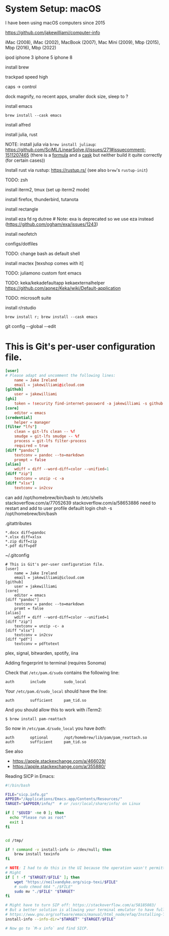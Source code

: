 # System Setup: macOS

I have been using macOS computers since 2015

https://github.com/jakewilliami/computer-info

iMac (2008), iMac (2002), MacBook (2007), Mac Mini (2009), Mbp (2015), Mbp (2016), Mbp (2022)

ipod
iphone 3
iphone 5
iphone 8


install brew

trackpad speed high

caps -> control

dock magnify, no recent apps, smaller dock size, sleep to ?

install emacs
```
brew install --cask emacs
```

install alfred

install julia, rust

NOTE: install julia via `brew install juliaup`: https://github.com/SciML/LinearSolve.jl/issues/271#issuecomment-1511207465 (there is a [formula](https://formulae.brew.sh/formula/julia) and a [cask](https://formulae.brew.sh/cask/julia) but neither build it quite correctly (for certain cases))

Install rust via rustup: https://rustup.rs/ (see also `brew`'s `rustup-init`)

TODO: zsh

install iterm2, tmux (set up iterm2 mode)

install firefox, thunderbird, tutanota

install rectangle

install eza fd rg dutree  # Note: exa is deprecated so we use eza instead (https://github.com/ogham/exa/issues/1243)

install neofetch

configs/dotfiles

TODO: change bash as default shell

install mactex [texshop comes with it]

TODO: juliamono custom font emacs

TODO: keka/kekadefaultapp kekaexternalhelper
https://github.com/aonez/Keka/wiki/Default-application

TODO: microsoft suite

install r/rstudio
```
brew install r; brew install --cask emacs
```


git config --global --edit

# This is Git's per-user configuration file.
```conf
[user]
# Please adapt and uncomment the following lines:
	name = Jake Ireland
	email = jakewilliami@icloud.com
[github]
	user = jakewilliami
[ghi]
	token = !security find-internet-password -a jakewilliami -s github.com -l 'ghi token' -w
[core]
	editor = emacs
[credential]
	helper = manager
[filter "lfs"]
	clean = git-lfs clean -- %f
	smudge = git-lfs smudge -- %f
	process = git-lfs filter-process
	required = true
[diff "pandoc"]
    textconv = pandoc --to=markdown
    prompt = false
[alias]
    wdiff = diff --word-diff=color --unified=1
[diff "zip"]
    textconv = unzip -c -a
[diff "xlsx"]
    textconv = in2csv
```

can add /opt/homebrew/bin/bash to /etc/shells
stackoverflow.com/a/77052639
stackoverflow.com/a/58653886
need to restart and add to user profile defauilt login
chsh -s /opt/homebrew/bin/bash


.gitattributes
```
*.docx diff=pandoc
*.xlsx diff=xlsx
*.zip diff=zip
*.pdf diff=pdf
```

~/.gitconfig
```
# This is Git's per-user configuration file.
[user]
    name = Jake Ireland
    email = jakewilliami@icloud.com
[github]
    user = jakewilliami
[core]
    editor = emacs
[diff "pandoc"]
    textconv = pandoc --to=markdown
    promt = false
[alias]
    wdiff = diff --word-diff=color --unified=1
[diff "zip"]
    textconv = unzip -c- a
[diff "xlsx"]
    textconv = in2csv
[diff "pdf"]
    textconv = pdftotext
```




plex, signal, bitwarden, spotify, iina

Adding fingerprint to terminal (requires Sonoma)

Check that `/etc/pam.d/sudo` contains the following line:
```
auth       include        sudo_local
```
Your `/etc/pam.d/sudo_local` should have the line:
```
auth       sufficient     pam_tid.so
```
And you should allow this to work with iTerm2:
```
$ brew install pam-reattach
```
So now in `/etc/pam.d/sudo_local` you have *both*:
```
auth       optional       /opt/homebrew/lib/pam/pam_reattach.so
auth       sufficient     pam_tid.so
```
See also
  - https://apple.stackexchange.com/a/466029/
  - https://apple.stackexchange.com/a/355880/

Reading SICP in Emacs:
```bash
#!/bin/bash

FILE="sicp.info.gz"
APPDIR="/Applications/Emacs.app/Contents/Resources/"
TARGET="$APPDIR/info/"  # or /usr/local/share/info/ on Linux

if [ "$EUID" -ne 0 ]; then
  echo "Please run as root"
  exit 1
fi


cd /tmp/

if ! command -v install-info &> /dev/null; then
    brew install texinfo
fi

# NOTE: I had to do this in the UI because the operation wasn't permitted in terminal...
# Might
if [ ! -f "$TARGET/$FILE" ]; then
    wget "https://neilvandyke.org/sicp-texi/$FILE"
    # sudo chmod 664 "./$FILE"
    sudo mv "./$FILE" "$TARGET"
fi

# Might have to turn SIP off: https://stackoverflow.com/a/58185083/
# But a better solution is allowing your terminal emulator to have full disk access: https://stackoverflow.com/a/70236034/
# https://www.gnu.org/software/emacs/manual/html_node/efaq/Installing-Texinfo-documentation.html
install-info --info-dir="$TARGET" "$TARGET/$FILE"

# Now go to `M-x info` and find SICP.
```

